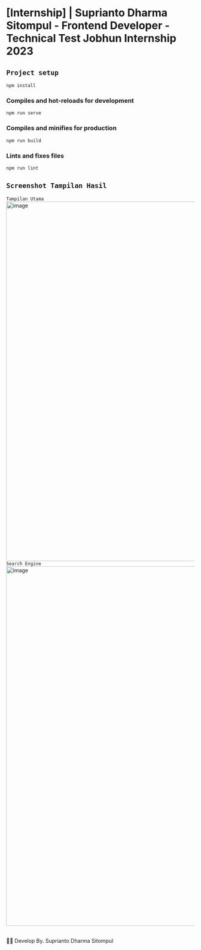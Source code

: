 # [Internship] | Suprianto Dharma Sitompul - Frontend Developer - Technical Test Jobhun Internship 2023

## `Project setup`
```
npm install
```
### Compiles and hot-reloads for development
```
npm run serve
```
### Compiles and minifies for production
```
npm run build
```
### Lints and fixes files
```
npm run lint
```

## `Screenshot Tampilan Hasil`
`Tampilan Utama`
<img width="958" alt="image" src="https://user-images.githubusercontent.com/71377466/233651892-e31ffda3-d4ea-48e1-a070-db97543e820a.png">
`Search Engine`
<img width="958" alt="image" src="https://user-images.githubusercontent.com/71377466/233651958-07899d5a-d48d-445f-b1a7-f423faa52b84.png">

<br>
🧞‍♂️ Develop By. Suprianto Dharma Sitompul






